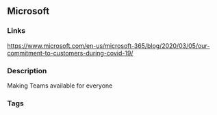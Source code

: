 ## Microsoft

### Links
https://www.microsoft.com/en-us/microsoft-365/blog/2020/03/05/our-commitment-to-customers-during-covid-19/

### Description
Making Teams available for everyone

### Tags